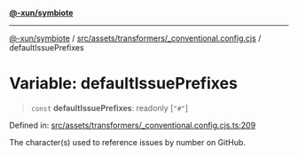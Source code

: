[**@-xun/symbiote**](../../../../../README.md)

***

[@-xun/symbiote](../../../../../README.md) / [src/assets/transformers/\_conventional.config.cjs](../README.md) / defaultIssuePrefixes

# Variable: defaultIssuePrefixes

> `const` **defaultIssuePrefixes**: readonly \[`"#"`\]

Defined in: [src/assets/transformers/\_conventional.config.cjs.ts:209](https://github.com/Xunnamius/symbiote/blob/fcdd2ab0b85b01d184680d7337de52754feba693/src/assets/transformers/_conventional.config.cjs.ts#L209)

The character(s) used to reference issues by number on GitHub.
